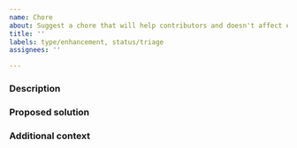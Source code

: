 ```yaml
---
name: Chore
about: Suggest a chore that will help contributors and doesn't affect end users.
title: ''
labels: type/enhancement, status/triage
assignees: ''

---
```


### Description
<!-- A concise description of why this chore matters, who will enjoy it and how. -->

### Proposed solution
<!-- A clear and concise description of how do you think the chore should be implemented. -->

### Additional context
<!-- Add any other context or screenshots about the chore that may help. -->
